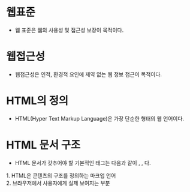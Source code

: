 # 웹표준

 - 웹 표준은 웹의 사용성 및 접근성 보장이 목적이다.

# 웹접근성

 - 웹접근성은 인적, 환경적 요인에  제약 없는 웹 정보 접근이 목적이다.

# HTML의 정의

 - HTML(Hyper Text Markup Language)은 가장 단순한 형태의 웹 언어이다.

# HTML  문서 구조

 - HTML 문서가 갖추어야 할 기본적인 태그는 다음과 같이 <HTML>, <HEAD>, <BODY>다.



<!DOCTYPE html>

<html>
	<head>
		<meta charset="urf-8">
		<title>HTML5 기본구조</title>
	</head>	
	<body>
		1. HTML은 콘텐츠의 구조를 정의하는 마크업 언어<br>
		2. 브라우저에서 사용자에게 실제 보여지는 부분
	</body>
</html>


